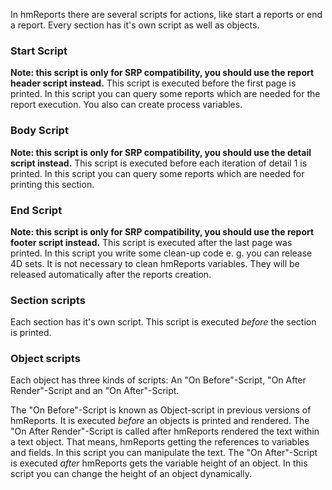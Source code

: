 In hmReports there are several scripts for actions, like start a reports or end a report. Every section has it's own script as well as objects.

### Start Script

**Note: this script is only for SRP compatibility, you should use the report header script instead.**
This script is executed before the first page is printed. In this script you can query some reports which are needed for the report execution. You also can create process variables.

### Body Script

**Note: this script is only for SRP compatibility, you should use the detail script instead.**
This script is executed before each iteration of detail 1 is printed. In this script you can query some reports which are needed for printing this section.

### End Script

**Note: this script is only for SRP compatibility, you should use the report footer script instead.**
This script is executed after the last page was printed. In this script you write some clean-up code e. g. you can release 4D sets. It is not necessary to clean hmReports variables. They will be released automatically after the reports creation.

### Section scripts

Each section has it's own script. This script is executed *before* the section is printed.

### Object scripts

Each object has three kinds of scripts: An "On Before"-Script, "On After Render"-Script and an "On After"-Script.

The "On Before"-Script is known as Object-script in previous versions of hmReports. It is executed *before* an objects is printed and rendered.
The "On After Render"-Script is called after hmReports rendered the text within a text object. That means, hmReports getting the references to variables and fields. In this script you can manipulate the text.
The "On After"-Script is executed *after* hmReports gets the variable height of an object. In this script you can change the height of an object dynamically.
